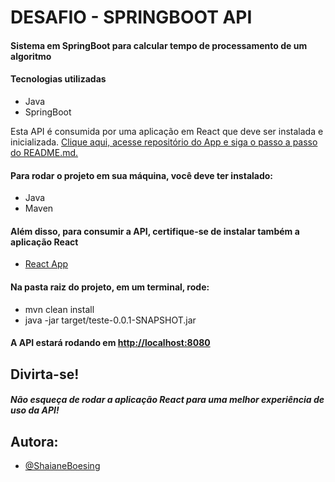 # DESAFIO - SPRINGBOOT API
#### Sistema em SpringBoot para calcular tempo de processamento de um algoritmo
#### Tecnologias utilizadas
- Java
- SpringBoot 

Esta API é consumida por uma aplicação em React que deve ser instalada e inicializada.
[Clique aqui, acesse repositório do App e siga o passo a passo do README.md.](https://github.com/ShaianeBoesing/React-App)

#### Para rodar o projeto em sua máquina, você deve ter instalado:
- Java
- Maven

#### Além disso, para consumir a API, certifique-se de instalar também a aplicação React
- [React App](https://github.com/ShaianeBoesing/React-App)

#### Na pasta raiz do projeto, em um terminal, rode:
- mvn clean install
- java -jar target/teste-0.0.1-SNAPSHOT.jar

#### A API estará rodando em [http://localhost:8080](http://localhost:8080)
## Divirta-se!
##### Não esqueça de rodar a aplicação React para uma melhor experiência de uso da API!

## Autora:

- [@ShaianeBoesing](https://github.com/ShaianeBoesing)
